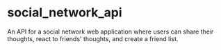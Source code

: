 # social_network_api
An API for a social network web application where users can share their thoughts, react to friends' thoughts, and create a friend list.
